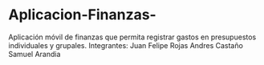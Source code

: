 # Aplicacion-Finanzas-
Aplicación móvil de finanzas que permita registrar gastos en presupuestos individuales y grupales. 
Integrantes:
Juan Felipe Rojas
Andres Castaño
Samuel Arandia
